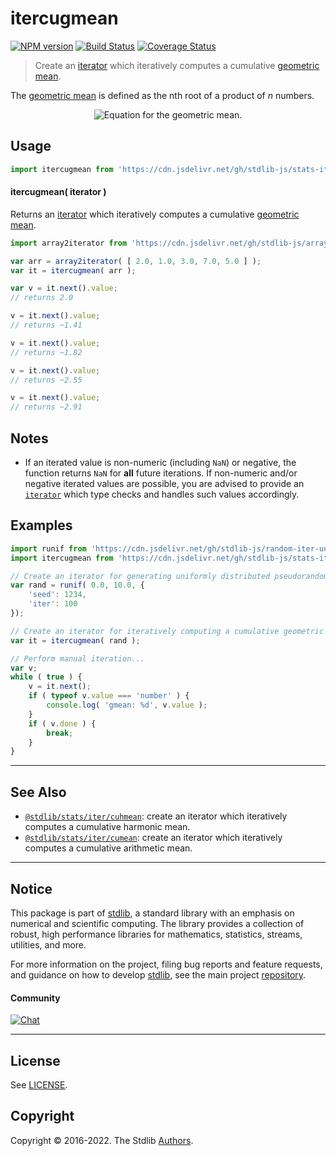 <!--

@license Apache-2.0

Copyright (c) 2019 The Stdlib Authors.

Licensed under the Apache License, Version 2.0 (the "License");
you may not use this file except in compliance with the License.
You may obtain a copy of the License at

   http://www.apache.org/licenses/LICENSE-2.0

Unless required by applicable law or agreed to in writing, software
distributed under the License is distributed on an "AS IS" BASIS,
WITHOUT WARRANTIES OR CONDITIONS OF ANY KIND, either express or implied.
See the License for the specific language governing permissions and
limitations under the License.

-->

# itercugmean

[![NPM version][npm-image]][npm-url] [![Build Status][test-image]][test-url] [![Coverage Status][coverage-image]][coverage-url] <!-- [![dependencies][dependencies-image]][dependencies-url] -->

> Create an [iterator][mdn-iterator-protocol] which iteratively computes a cumulative [geometric mean][geometric-mean].

<section class="intro">

The [geometric mean][geometric-mean] is defined as the nth root of a product of _n_ numbers.

<!-- <equation class="equation" label="eq:geometric_mean" align="center" raw="\biggl( \prod_{i=0}^{n-1} \biggr)^{\frac{1}{n}} = \sqrt[n]{x_0 x_1 \cdots x_{n-1}}" alt="Equation for the geometric mean."> -->

<div class="equation" align="center" data-raw-text="\biggl( \prod_{i=0}^{n-1} \biggr)^{\frac{1}{n}} = \sqrt[n]{x_0 x_1 \cdots x_{n-1}}" data-equation="eq:geometric_mean">
    <img src="https://cdn.jsdelivr.net/gh/stdlib-js/stdlib@b38de7dff069561da1cb4710c85fc74433b7eaaa/lib/node_modules/@stdlib/stats/iter/cugmean/docs/img/equation_geometric_mean.svg" alt="Equation for the geometric mean.">
    <br>
</div>

<!-- </equation> --> 

</section>

<!-- /.intro -->

<!-- Package usage documentation. -->



<section class="usage">

## Usage

```javascript
import itercugmean from 'https://cdn.jsdelivr.net/gh/stdlib-js/stats-iter-cugmean@deno/mod.js';
```

#### itercugmean( iterator )

Returns an [iterator][mdn-iterator-protocol] which iteratively computes a cumulative [geometric mean][geometric-mean].

```javascript
import array2iterator from 'https://cdn.jsdelivr.net/gh/stdlib-js/array-to-iterator@deno/mod.js';

var arr = array2iterator( [ 2.0, 1.0, 3.0, 7.0, 5.0 ] );
var it = itercugmean( arr );

var v = it.next().value;
// returns 2.0

v = it.next().value;
// returns ~1.41

v = it.next().value;
// returns ~1.82

v = it.next().value;
// returns ~2.55

v = it.next().value;
// returns ~2.91
```

</section>

<!-- /.usage -->

<!-- Package usage notes. Make sure to keep an empty line after the `section` element and another before the `/section` close. -->

<section class="notes">

## Notes

-   If an iterated value is non-numeric (including `NaN`) or negative, the function returns `NaN` for **all** future iterations. If non-numeric and/or negative iterated values are possible, you are advised to provide an [`iterator`][mdn-iterator-protocol] which type checks and handles such values accordingly.

</section>

<!-- /.notes -->

<!-- Package usage examples. -->

<section class="examples">

## Examples

<!-- eslint no-undef: "error" -->

```javascript
import runif from 'https://cdn.jsdelivr.net/gh/stdlib-js/random-iter-uniform@deno/mod.js';
import itercugmean from 'https://cdn.jsdelivr.net/gh/stdlib-js/stats-iter-cugmean@deno/mod.js';

// Create an iterator for generating uniformly distributed pseudorandom numbers:
var rand = runif( 0.0, 10.0, {
    'seed': 1234,
    'iter': 100
});

// Create an iterator for iteratively computing a cumulative geometric mean:
var it = itercugmean( rand );

// Perform manual iteration...
var v;
while ( true ) {
    v = it.next();
    if ( typeof v.value === 'number' ) {
        console.log( 'gmean: %d', v.value );
    }
    if ( v.done ) {
        break;
    }
}
```

</section>

<!-- /.examples -->

<!-- Section to include cited references. If references are included, add a horizontal rule *before* the section. Make sure to keep an empty line after the `section` element and another before the `/section` close. -->

<section class="references">

</section>

<!-- /.references -->

<!-- Section for related `stdlib` packages. Do not manually edit this section, as it is automatically populated. -->

<section class="related">

* * *

## See Also

-   <span class="package-name">[`@stdlib/stats/iter/cuhmean`][@stdlib/stats/iter/cuhmean]</span><span class="delimiter">: </span><span class="description">create an iterator which iteratively computes a cumulative harmonic mean.</span>
-   <span class="package-name">[`@stdlib/stats/iter/cumean`][@stdlib/stats/iter/cumean]</span><span class="delimiter">: </span><span class="description">create an iterator which iteratively computes a cumulative arithmetic mean.</span>

</section>

<!-- /.related -->

<!-- Section for all links. Make sure to keep an empty line after the `section` element and another before the `/section` close. -->


<section class="main-repo" >

* * *

## Notice

This package is part of [stdlib][stdlib], a standard library with an emphasis on numerical and scientific computing. The library provides a collection of robust, high performance libraries for mathematics, statistics, streams, utilities, and more.

For more information on the project, filing bug reports and feature requests, and guidance on how to develop [stdlib][stdlib], see the main project [repository][stdlib].

#### Community

[![Chat][chat-image]][chat-url]

---

## License

See [LICENSE][stdlib-license].


## Copyright

Copyright &copy; 2016-2022. The Stdlib [Authors][stdlib-authors].

</section>

<!-- /.stdlib -->

<!-- Section for all links. Make sure to keep an empty line after the `section` element and another before the `/section` close. -->

<section class="links">

[npm-image]: http://img.shields.io/npm/v/@stdlib/stats-iter-cugmean.svg
[npm-url]: https://npmjs.org/package/@stdlib/stats-iter-cugmean

[test-image]: https://github.com/stdlib-js/stats-iter-cugmean/actions/workflows/test.yml/badge.svg?branch=main
[test-url]: https://github.com/stdlib-js/stats-iter-cugmean/actions/workflows/test.yml?query=branch:main

[coverage-image]: https://img.shields.io/codecov/c/github/stdlib-js/stats-iter-cugmean/main.svg
[coverage-url]: https://codecov.io/github/stdlib-js/stats-iter-cugmean?branch=main

<!--

[dependencies-image]: https://img.shields.io/david/stdlib-js/stats-iter-cugmean.svg
[dependencies-url]: https://david-dm.org/stdlib-js/stats-iter-cugmean/main

-->

[chat-image]: https://img.shields.io/gitter/room/stdlib-js/stdlib.svg
[chat-url]: https://gitter.im/stdlib-js/stdlib/

[stdlib]: https://github.com/stdlib-js/stdlib

[stdlib-authors]: https://github.com/stdlib-js/stdlib/graphs/contributors

[umd]: https://github.com/umdjs/umd
[es-module]: https://developer.mozilla.org/en-US/docs/Web/JavaScript/Guide/Modules

[deno-url]: https://github.com/stdlib-js/stats-iter-cugmean/tree/deno
[umd-url]: https://github.com/stdlib-js/stats-iter-cugmean/tree/umd
[esm-url]: https://github.com/stdlib-js/stats-iter-cugmean/tree/esm
[branches-url]: https://github.com/stdlib-js/stats-iter-cugmean/blob/main/branches.md

[stdlib-license]: https://raw.githubusercontent.com/stdlib-js/stats-iter-cugmean/main/LICENSE

[geometric-mean]: https://en.wikipedia.org/wiki/Geometric_mean

[mdn-iterator-protocol]: https://developer.mozilla.org/en-US/docs/Web/JavaScript/Reference/Iteration_protocols#The_iterator_protocol

<!-- <related-links> -->

[@stdlib/stats/iter/cuhmean]: https://github.com/stdlib-js/stats-iter-cuhmean/tree/deno

[@stdlib/stats/iter/cumean]: https://github.com/stdlib-js/stats-iter-cumean/tree/deno

<!-- </related-links> -->

</section>

<!-- /.links -->
